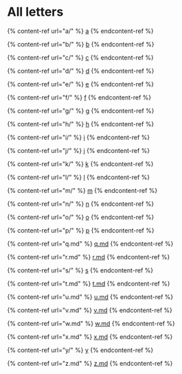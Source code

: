 # All letters

{% content-ref url="a/" %}
[a](a/)
{% endcontent-ref %}

{% content-ref url="b/" %}
[b](b/)
{% endcontent-ref %}

{% content-ref url="c/" %}
[c](c/)
{% endcontent-ref %}

{% content-ref url="d/" %}
[d](d/)
{% endcontent-ref %}

{% content-ref url="e/" %}
[e](e/)
{% endcontent-ref %}

{% content-ref url="f/" %}
[f](f/)
{% endcontent-ref %}

{% content-ref url="g/" %}
[g](g/)
{% endcontent-ref %}

{% content-ref url="h/" %}
[h](h/)
{% endcontent-ref %}

{% content-ref url="i/" %}
[i](i/)
{% endcontent-ref %}

{% content-ref url="j/" %}
[j](j/)
{% endcontent-ref %}

{% content-ref url="k/" %}
[k](k/)
{% endcontent-ref %}

{% content-ref url="l/" %}
[l](l/)
{% endcontent-ref %}

{% content-ref url="m/" %}
[m](m/)
{% endcontent-ref %}

{% content-ref url="n/" %}
[n](n/)
{% endcontent-ref %}

{% content-ref url="o/" %}
[o](o/)
{% endcontent-ref %}

{% content-ref url="p/" %}
[p](p/)
{% endcontent-ref %}

{% content-ref url="q.md" %}
[q.md](q.md)
{% endcontent-ref %}

{% content-ref url="r.md" %}
[r.md](r.md)
{% endcontent-ref %}

{% content-ref url="s/" %}
[s](s/)
{% endcontent-ref %}

{% content-ref url="t.md" %}
[t.md](t.md)
{% endcontent-ref %}

{% content-ref url="u.md" %}
[u.md](u.md)
{% endcontent-ref %}

{% content-ref url="v.md" %}
[v.md](v.md)
{% endcontent-ref %}

{% content-ref url="w.md" %}
[w.md](w.md)
{% endcontent-ref %}

{% content-ref url="x.md" %}
[x.md](x.md)
{% endcontent-ref %}

{% content-ref url="y/" %}
[y](y/)
{% endcontent-ref %}

{% content-ref url="z.md" %}
[z.md](z.md)
{% endcontent-ref %}
